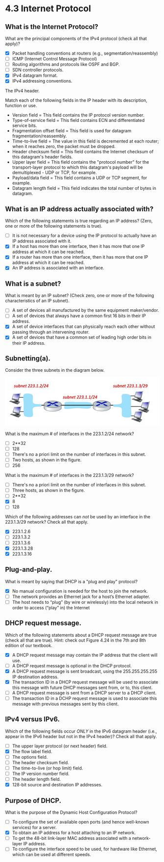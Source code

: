 # 4.3 Internet Protocol

## What is the Internet Protocol?

What are the principal components of the IPv4 protocol (check all that apply)?

- [x] Packet handling conventions at routers (e.g., segmentation/reassembly)
- [ ] ICMP (Internet Control Message Protocol)
- [ ] Routing algorithms and protocols like OSPF and BGP.
- [ ] SDN controller protocols.
- [x] IPv4 datagram format.
- [x] IPv4 addressing conventions.

The IPv4 header.

Match each of the following fields in the IP header with its description, function or use.

* Version field = This field contains the IP protocol version number.
* Type-of-service field = This field contains ECN and differentiated service bits.
* Fragmentation offset field = This field is used for datagram fragmentation/reassembly.
* Time-to-live field = The value in this field is decremented at each router; when it reaches zero, the packet must be dropped. 
* Header checksum field = This field contains the Internet checksum of this datagram's header fields.
* Upper layer field = This field contains the "protocol number" for the transport-layer protocol to which this datagram's payload will be demultiplexed - UDP or TCP, for example.
* Payload/data field = This field contains a UDP or TCP segment, for example.
* Datagram length field = This field indicates the total number of bytes in datagram.

## What is an IP address actually associated with?

Which of the following statements is true regarding an IP address? (Zero, one or more of the following statements is true).
- [ ] It is not necessary for a device using the IP protocol to actually have an IP address associated with it.
- [x] If a host has more than one interface, then it has more that one IP address at which it can be reached.
- [x] If a router has more than one interface, then it has more that one IP address at which it can be reached.
- [x]  An IP address is associated with an interface.

## What is a subnet?

What is meant by an IP subnet? (Check zero, one or more of the following characteristics of an IP subnet).
- [ ] A set of devices all manufactured by the same equipment maker/vendor.
- [ ] A set of devices that always have a common first 16 bits in their IP address.
- [x] A set of device interfaces that can physically reach each other without passing through an intervening router.
- [x] A set of devices that have a common set of leading high order bits in their IP address.

## Subnetting(a).
Consider the three subnets in the diagram below.

![subnetting a](img/subnetting-a.png)

What is the maximum # of interfaces in the 223.1.2/24 network?

- [ ] 2**32
- [ ] 128
- [ ] There's no a priori limit on the number of interfaces in this subnet.
- [ ] Two hosts, as shown in the figure.
- [ ] 256

What is the maximum # of interfaces in the 223.1.3/29 network?

- [ ] There's no a priori limit on the number of interfaces in this subnet.
- [ ] Three hosts, as shown in the figure.
- [ ] 2**32
- [x] 8
- [ ] 128

Which of the following addresses can _not_ be used by an interface in the 223.1.3/29 network? Check all that apply.

- [x] 223.1.2.6
- [ ] 223.1.3.2
- [ ] 223.1.3.6
- [x] 223.1.3.28
- [x] 223.1.3.16

## Plug-and-play.
What is meant by saying that DHCP is a "plug and play" protocol?

- [x] No manual configuration is needed for the host to join the network.
- [ ] The network provides an Ethernet jack for a host’s Ethernet adapter.
- [ ] The host needs to “plug” (by wire or wirelessly) into the local network in order to access (“play” in) the Internet

## DHCP request message. 
Which of the following statements about a DHCP request message are true (check all that are true). Hint: check out Figure 4.24 in the 7th and 8th edition of our textbook.

- [x] A DHCP request message may contain the IP address that the client will use.
- [ ] A DHCP request message is optional in the DHCP protocol.
- [x] A DHCP request message is sent broadcast, using the 255.255.255.255 IP destination address.
- [x] The transaction ID in a DHCP request message will be used to associate this message with future DHCP messages sent from, or to, this client.
- [ ] A DHCP request message is sent from a DHCP server to a DHCP client.
- [ ] The transaction ID in a DCHP request message is used to associate this message with previous messages sent by this client.

## IPv4 versus IPv6. 
Which of the following fields occur _ONLY_ in the IPv6 datagram header (i.e., appear in the IPv6 header but not in the IPv4 header)?  Check all that apply.

- [ ] The upper layer protocol (or next header) field.
- [x] The flow label field.
- [ ] The options field.
- [ ] The header checksum field.
- [ ] The time-to-live (or hop limit) field.
- [ ] The IP version number field.
- [ ] The header length field.
- [x] 128-bit source and destination IP addresses.

## Purpose of DHCP. 
What is the purpose of the Dynamic Host Configuration Protocol?

- [ ] To configure the set of available open ports (and hence well-known services) for a server.
- [x] To obtain an IP address for a host attaching to an IP network.
- [ ] To get the 48-bit link-layer MAC address associated with a network-layer IP address.
- [ ] To configure the interface speed to be used, for hardware like Ethernet, which can be used at different speeds.

